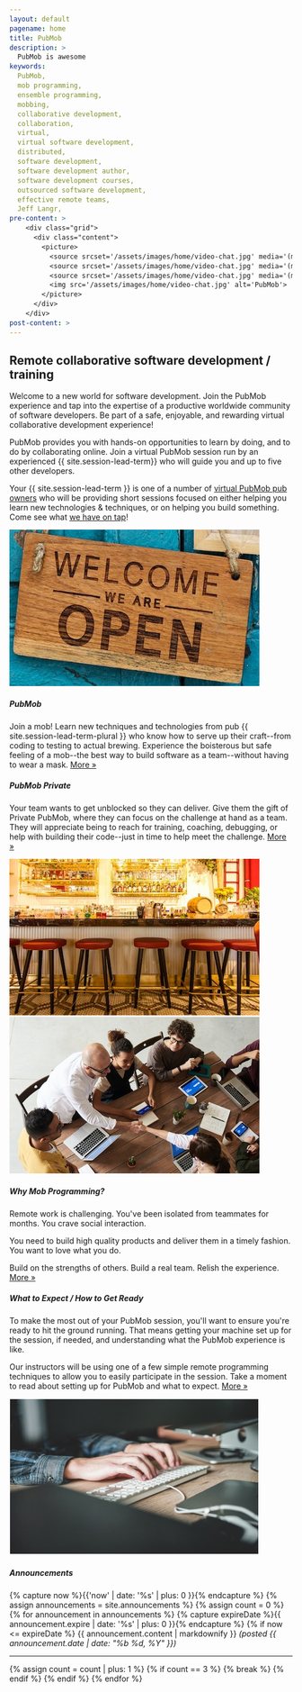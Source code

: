 ```yaml
---
layout: default
pagename: home
title: PubMob
description: >
  PubMob is awesome
keywords:
  PubMob,
  mob programming,
  ensemble programming,
  mobbing,
  collaborative development,
  collaboration,
  virtual,
  virtual software development,
  distributed,
  software development,
  software development author,
  software development courses,
  outsourced software development,
  effective remote teams,
  Jeff Langr,
pre-content: >
    <div class="grid">
      <div class="content">
        <picture>
          <source srcset='/assets/images/home/video-chat.jpg' media='(max-width: 1080px)'>
          <source srcset='/assets/images/home/video-chat.jpg' media='(min-width: 960px)'>
          <source srcset='/assets/images/home/video-chat.jpg' media='(min-width: 830px'>
          <img src='/assets/images/home/video-chat.jpg' alt='PubMob'>
        </picture>
      </div>
    </div>
post-content: >
---
```

<section class="seo">
  <h1>Remote collaborative software development / training</h1>
  <p>
    Welcome to a new world for software development. Join the PubMob experience and tap
    into the expertise of a productive worldwide community of software developers. 
    Be part of a safe, enjoyable, and rewarding virtual collaborative development experience!
  </p>
  <p>
  PubMob provides you with hands-on opportunities to learn by doing, and to do
   by collaborating online. Join a virtual PubMob session run by an experienced
   {{ site.session-lead-term}} who will guide you and up to five other developers.
  </p>
  <p>
    Your {{ site.session-lead-term }} is one of a number of <a href="/pubs">virtual PubMob pub owners</a> who will be providing short sessions focused on either helping you learn new technologies & techniques, or on helping you build something. Come see what <a href="/offerings">we have on tap</a>!
  </p>
</section>

<section class="services">
  <div class="boxleft IrishFlagGreen">
    <div class="image">
      <img src='/assets/images/home/pubmob.jpg' alt='PubMob'>
    </div>
    <div class="boxcopy copy">
      <h5>PubMob</h5>
      <p>Join a mob! Learn new techniques and technologies from pub {{ site.session-lead-term-plural }} who know how to serve up their craft--from coding to testing to actual brewing. Experience the boisterous but safe feeling of a mob--the best way to build software as a team--without having to wear a mask.
         <a class="more" href="/pubmob">More &raquo;</a>
      </p>
    </div>
  </div>
  <div class="boxleft IrishFlagOrange">
    <div class="boxcopy copy">
      <h5>PubMob Private</h5>
      <p>Your team wants to get unblocked so they can deliver. Give them the gift of Private PubMob, where they can focus on the challenge at hand as a team. They will appreciate being to reach for training, coaching, debugging, or help with building their code--just in time to help meet the challenge.
         <a class="more" href="/pubmobPrivate">More &raquo;</a>
      </p>
    </div>
    <div class="image">
      <img src='/assets/images/home/private.jpg' alt='PubMob Private'>
    </div>
  </div>
  <div class="boxleft Reddish">
    <div class="image">
      <img src='/assets/images/home/mobprogramming.jpg' alt='Why Mob Programming'>
    </div>
    <div class="boxcopy copy">
      <h5>Why Mob Programming?</h5>
      <p>
         Remote work is challenging. You've been isolated from teammates for months. You crave social interaction.
      </p>
      <p>
        You need to build high quality products and deliver them in a timely fashion. 
        You want to love what you do.
      </p>
      <p>Build on the strengths of others. Build a real team. Relish the experience.
         <a class="more" href="/mobprogramming">More &raquo;</a>
      </p>
    </div>
  </div>
  <div class="boxleft Blackish">
    <div class="boxcopy copy">
      <h5>What to Expect / How to Get Ready</h5>
      <p>
        To make the most out of your PubMob session, you'll want to ensure you're ready
        to hit the ground running. That means getting your machine set up for the session,
        if needed, and understanding what the PubMob experience is like.
      </p>
      <p>
        Our instructors will be using one of a few simple remote programming techniques to 
        allow you to easily participate in the session. Take a moment to read about setting up for PubMob and what to expect.
        <a class="more" href="/setup">More &raquo;</a>
      </p>
    </div>
    <div class="image">
      <img src='/assets/images/home/outsourced-software-development.jpg' alt='Outsourced software development'>
    </div>
  </div>
</section>

<div class="two">
  <div class="announcements">
    <h5>Announcements</h5>
    <div class="indent">
      {% capture now %}{{'now' | date: '%s' | plus: 0 }}{% endcapture %}
      {% assign announcements = site.announcements %}
      {% assign count = 0 %}
      {% for announcement in announcements %}
        {% capture expireDate %}{{ announcement.expire | date: '%s' | plus: 0 }}{% endcapture %}
        {% if now <= expireDate %}
          {{ announcement.content | markdownify }} <em>(posted {{ announcement.date | date: "%b %d, %Y" }})</em>
          <hr />
          {% assign count = count | plus: 1 %}
          {% if count == 3 %}
            {% break %}
          {% endif %}
        {% endif %}
      {% endfor %}
    </div>
  </div>
</div>


